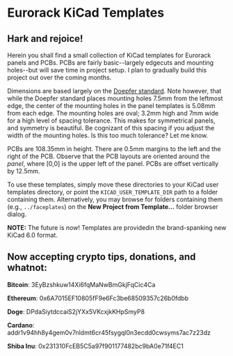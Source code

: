# Eurorack KiCad Templates

## Hark and rejoice! ##

Herein you shall find a small collection of KiCad templates for Eurorack panels and PCBs. PCBs are fairly basic--largely edgecuts and mounting holes--but will save time in project setup. I plan to gradually build this project out over the coming months.

Dimensions are based largely on the [Doepfer standard](https://doepfer.de/a100_man/a100m_e.htm). Note however, that while the Doepfer standard places mounting holes 7.5mm from the leftmost edge, the center of the mounting holes in the panel templates is 5.08mm from each edge. The mounting holes are oval; 3.2mm high and 7mm wide for a high level of spacing tolerance. This makes for symmetrical panels, and symmetry is beautiful. Be cognizant of this spacing if you adjust the width of the mounting holes. Is this too much tolerance? Let me know.

PCBs are 108.35mm in height. There are 0.5mm margins to the left and the right of the PCB. Observe that the PCB layouts are oriented around the *panel*, where [0,0] is the upper left of the panel. PCBs are offset vertically by 12.5mm.

To use these templates, simply move these directories to your KiCad user templates directory, or point the `KICAD_USER_TEMPLATE_DIR` path to a folder containing them. Alternatively, you may browse for folders containing them (e.g., `../faceplates`) on the **New Project from Template...** folder browser dialog. 

**NOTE:** The future is *now*! Templates are providedin the brand-spanking new KiCad 6.0 format. 

## Now accepting crypto tips, donations, and whatnot: ##

**Bitcoin**: 3EyBzshkuw14Xi6fqMaNwBmGkjFqCic4Ca

**Ethereum**: 0x6A7015EF10805fF9e6Fc3be68509357c26b0fdbb

**Doge**: DPdaSiytdccaiS2jYXx5VKcxjkKHpSmyP8

**Cardano**: addr1v94hh8y4gem0v7nldmt6cr45fsygql0n3ecdd0cwsyms7ac7z23dz

**Shiba Inu**: 0x231310FcEB5C5a97f901177482bc9bA0e71f4EC1